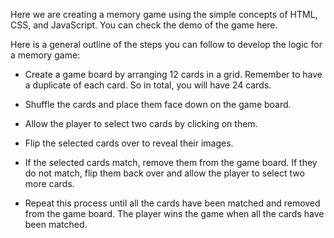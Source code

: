 Here we are creating a memory game using the simple concepts of HTML, CSS, and JavaScript. You can check the demo of the game here.

Here is a general outline of the steps you can follow to develop the logic for a memory game:

* Create a game board by arranging 12 cards in a grid. Remember to have a duplicate of each card. So in total, you will have 24 cards.

* Shuffle the cards and place them face down on the game board.

* Allow the player to select two cards by clicking on them.

* Flip the selected cards over to reveal their images.

* If the selected cards match, remove them from the game board. If they do not match, flip them back over and allow the player to select two more cards.

* Repeat this process until all the cards have been matched and removed from the game board. The player wins the game when all the cards have been matched.







